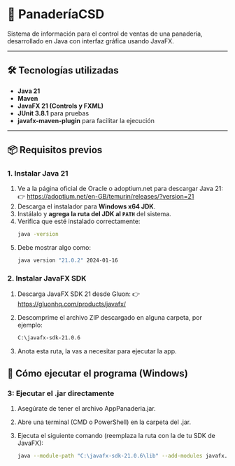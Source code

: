 # 🍞 PanaderíaCSD

Sistema de información para el control de ventas de una panadería, desarrollado en Java con interfaz gráfica usando JavaFX.

---

## 🛠 Tecnologías utilizadas

- **Java 21**
- **Maven**
- **JavaFX 21 (Controls y FXML)**
- **JUnit 3.8.1** para pruebas
- **javafx-maven-plugin** para facilitar la ejecución

---

## 📦 Requisitos previos

### 1. Instalar Java 21

1. Ve a la página oficial de Oracle o adoptium.net para descargar Java 21:
   👉 https://adoptium.net/en-GB/temurin/releases/?version=21
2. Descarga el instalador para **Windows x64 JDK**.
3. Instálalo y **agrega la ruta del JDK al `PATH`** del sistema.
4. Verifica que esté instalado correctamente:
   ```bash
   java -version
5. Debe mostrar algo como:
   ```bash
   java version "21.0.2" 2024-01-16

### 2. Instalar JavaFX SDK

1. Descarga JavaFX SDK 21 desde Gluon: 👉 https://gluonhq.com/products/javafx/

2. Descomprime el archivo ZIP descargado en alguna carpeta, por ejemplo:
   ```bash
   C:\javafx-sdk-21.0.6

3. Anota esta ruta, la vas a necesitar para ejecutar la app.

## 🚀 Cómo ejecutar el programa (Windows)

### 3: Ejecutar el .jar directamente

1. Asegúrate de tener el archivo AppPanaderia.jar.

2. Abre una terminal (CMD o PowerShell) en la carpeta del .jar.

3. Ejecuta el siguiente comando (reemplaza la ruta con la de tu SDK de JavaFX):
   ```bash
   java --module-path "C:\javafx-sdk-21.0.6\lib" --add-modules javafx.controls,javafx.fxml -jar AppPanaderia.jar

